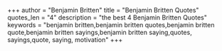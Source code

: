 +++
author = "Benjamin Britten"
title = "Benjamin Britten Quotes"
quotes_len = "4"
description = "the best 4 Benjamin Britten Quotes"
keywords = "benjamin britten,benjamin britten quotes,benjamin britten quote,benjamin britten sayings,benjamin britten saying,quotes, sayings,quote, saying, motivation"
+++
